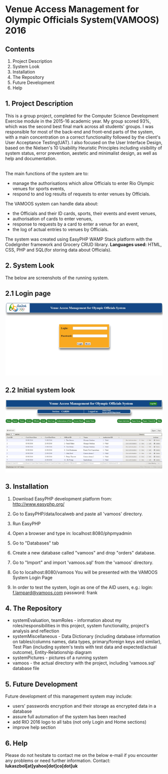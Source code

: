 # Venue Access Management for Olympic Officials System(VAMOOS) 2016

## Contents

1. Project Description
2. System Look
3. Installation
4. The Repository
5. Future Development
6. Help


## 1. Project Description  
This is a group project, completed for the Computer Science Development Exercise module in the 2015-16 academic year. My group scored 93%, which was the second best final mark across all students' groups. I was responsible for most of the back-end and front-end parts of the system, with a main concentration on a correct functionality followed by the client's User Acceptance Testing(UAT). I also focused on the User Interface Design, based on the Nielsen's 10 Usability Heuristic Principles including visibility of system status, error prevention, aestetic and minimalist design, as well as help and documentation. 
<br><br>

The main functions of the system are to:
- manage the authorisations which allow Officials to enter Rio Olympic venues for sports events,
- respond to and log results of requests to enter venues by Officials.
  
The VAMOOS system can handle data about:
- the Officials and their ID cards, sports, their events and event venues,
- authorisation of cards to enter venues,
- response to requests by a card to enter a venue for an event,
- the log of actual entries to venues by Officials.

The system was created using EasyPHP WAMP Stack platform with the CodeIgniter framework and Grocery CRUD library. 
<b>Languages used:</b> HTML, CSS, PHP and SQL(for storing data about Officials). 


## 2. System Look
The below are screenshots of the running system.

## 2.1 Login page
![Login page](systemPictures/1-loginPage.jpg)
 
## 2.2 Initial system look
![Initial system look](systemPictures/2-initialSystemLook.jpg)


## 3. Installation  
1. Download EasyPHP development platform from:
http://www.easyphp.org/

2. Go to EasyPHP/data/localweb and paste all 'vamoos' directory.

3. Run EasyPHP

4. Open a browser and type in: localhost:8080/phpmyadmin

5. Go to "Databases" tab

6. Create a new database called "vamoos" and drop "orders" database.

7. Go to "Import" and import 'vamoos.sql' from the 'vamoos' directory.

8. Go to localhost:8080/vamoos
   You will be presented with the VAMOOS System Login Page

9. In order to test the system, login as one of the AID users, e.g.:
login: f.lampard@vamoos.com 
password: frank

## 4. The Repository  
- systemEvaluation, teamRoles - information about my roles/responsibilities in this project, system functionality, project's analysis and reflection
- systemMiscellaneous - Data Dictionary (including database information on tables/columns names, data types, primary/foreign keys and similar), Test Plan (including system's tests with test data and expected/actual outcome), Entity-Relationship diagram
- systemPictures - pictures of a running system
- vamoos - the actual directory with the project, including 'vamoos.sql' database file
## 5. Future Development  
Future development of this management system may include:
- users' passwords encryption and their storage as encrypted data in a database
- assure full automation of the system has been reached
- add RIO 2016 logo to all tabs (not only Login and Home sections)
- improve help section

## 6. Help  
Please do not hesitate to contact me on the below e-mail if you encounter any problems or need further information.
Contact: <b>lukaszbol[at]yahoo[dot]co[dot]uk</b>

